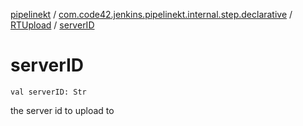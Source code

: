 [pipelinekt](../../index.md) / [com.code42.jenkins.pipelinekt.internal.step.declarative](../index.md) / [RTUpload](index.md) / [serverID](./server-i-d.md)

# serverID

`val serverID: Str`

the server id to upload to

